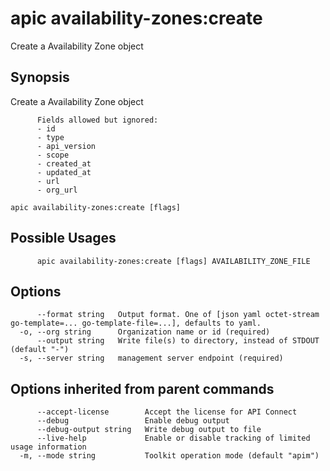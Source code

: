 # apic availability-zones:create

Create a Availability Zone object

## Synopsis

Create a Availability Zone object
          
          Fields allowed but ignored:
          - id
          - type
          - api_version
          - scope
          - created_at
          - updated_at
          - url
          - org_url

```
apic availability-zones:create [flags]
```

## Possible Usages

```
      apic availability-zones:create [flags] AVAILABILITY_ZONE_FILE
```

## Options

```
      --format string   Output format. One of [json yaml octet-stream go-template=... go-template-file=...], defaults to yaml.
  -o, --org string      Organization name or id (required)
      --output string   Write file(s) to directory, instead of STDOUT (default "-")
  -s, --server string   management server endpoint (required)
```

## Options inherited from parent commands

```
      --accept-license        Accept the license for API Connect
      --debug                 Enable debug output
      --debug-output string   Write debug output to file
      --live-help             Enable or disable tracking of limited usage information
  -m, --mode string           Toolkit operation mode (default "apim")
```
